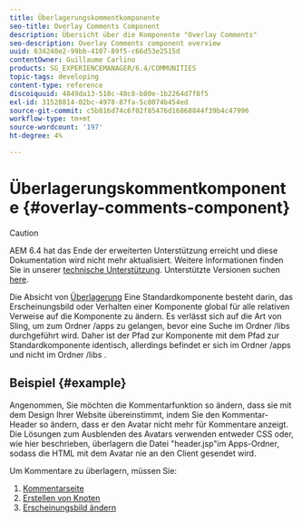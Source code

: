 ```yaml
---
title: Überlagerungskommentkomponente
seo-title: Overlay Comments Component
description: Übersicht über die Komponente "Overlay Comments"
seo-description: Overlay Comments component overview
uuid: 634240e2-99bb-4107-89f5-c66d53e2515d
contentOwner: Guillaume Carlino
products: SG_EXPERIENCEMANAGER/6.4/COMMUNITIES
topic-tags: developing
content-type: reference
discoiquuid: 4849da13-518c-40c8-b80e-1b2264d7f8f5
exl-id: 31528814-02bc-4978-87fa-5c8074b454ed
source-git-commit: c5b816d74c6f02f85476d16868844f39b4c47996
workflow-type: tm+mt
source-wordcount: '197'
ht-degree: 4%

---
```


# Überlagerungskommentkomponente {#overlay-comments-component}

>[!CAUTION]
>
>AEM 6.4 hat das Ende der erweiterten Unterstützung erreicht und diese Dokumentation wird nicht mehr aktualisiert. Weitere Informationen finden Sie in unserer [technische Unterstützung](https://helpx.adobe.com/de/support/programs/eol-matrix.html). Unterstützte Versionen suchen [here](https://experienceleague.adobe.com/docs/?lang=de).

Die Absicht von [Überlagerung](client-customize.md#overlays) Eine Standardkomponente besteht darin, das Erscheinungsbild oder Verhalten einer Komponente global für alle relativen Verweise auf die Komponente zu ändern. Es verlässt sich auf die Art von Sling, um zum Ordner /apps zu gelangen, bevor eine Suche im Ordner /libs durchgeführt wird. Daher ist der Pfad zur Komponente mit dem Pfad zur Standardkomponente identisch, allerdings befindet er sich im Ordner /apps und nicht im Ordner /libs .

## Beispiel {#example}

Angenommen, Sie möchten die Kommentarfunktion so ändern, dass sie mit dem Design Ihrer Website übereinstimmt, indem Sie den Kommentar-Header so ändern, dass er den Avatar nicht mehr für Kommentare anzeigt. Die Lösungen zum Ausblenden des Avatars verwenden entweder CSS oder, wie hier beschrieben, überlagern die Datei &quot;header.jsp&quot;im Apps-Ordner, sodass die HTML mit dem Avatar nie an den Client gesendet wird.

Um Kommentare zu überlagern, müssen Sie:

1. [Kommentarseite](overlay-create-comments-page.md)
1. [Erstellen von Knoten](overlay-create-nodes.md)
1. [Erscheinungsbild ändern](overlay-alter-appearance.md)
